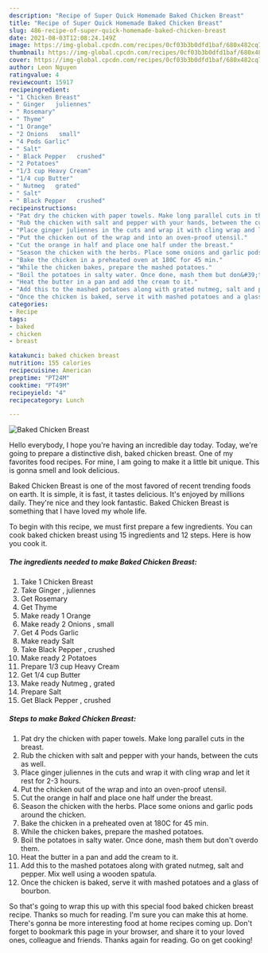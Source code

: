 ```yaml
---
description: "Recipe of Super Quick Homemade Baked Chicken Breast"
title: "Recipe of Super Quick Homemade Baked Chicken Breast"
slug: 486-recipe-of-super-quick-homemade-baked-chicken-breast
date: 2021-08-03T12:08:24.149Z
image: https://img-global.cpcdn.com/recipes/0cf03b3b0dfd1baf/680x482cq70/baked-chicken-breast-recipe-main-photo.jpg
thumbnail: https://img-global.cpcdn.com/recipes/0cf03b3b0dfd1baf/680x482cq70/baked-chicken-breast-recipe-main-photo.jpg
cover: https://img-global.cpcdn.com/recipes/0cf03b3b0dfd1baf/680x482cq70/baked-chicken-breast-recipe-main-photo.jpg
author: Leon Nguyen
ratingvalue: 4
reviewcount: 15917
recipeingredient:
- "1 Chicken Breast"
- " Ginger   juliennes"
- " Rosemary"
- " Thyme"
- "1 Orange"
- "2 Onions   small"
- "4 Pods Garlic"
- " Salt"
- " Black Pepper   crushed"
- "2 Potatoes"
- "1/3 cup Heavy Cream"
- "1/4 cup Butter"
- " Nutmeg   grated"
- " Salt"
- " Black Pepper   crushed"
recipeinstructions:
- "Pat dry the chicken with paper towels. Make long parallel cuts in the breast."
- "Rub the chicken with salt and pepper with your hands, between the cuts as well."
- "Place ginger juliennes in the cuts and wrap it with cling wrap and let it rest for 2-3 hours."
- "Put the chicken out of the wrap and into an oven-proof utensil."
- "Cut the orange in half and place one half under the breast."
- "Season the chicken with the herbs. Place some onions and garlic pods around the chicken."
- "Bake the chicken in a preheated oven at 180C for 45 min."
- "While the chicken bakes, prepare the mashed potatoes."
- "Boil the potatoes in salty water. Once done, mash them but don&#39;t overdo them."
- "Heat the butter in a pan and add the cream to it."
- "Add this to the mashed potatoes along with grated nutmeg, salt and pepper. Mix well using a wooden spatula."
- "Once the chicken is baked, serve it with mashed potatoes and a glass of bourbon."
categories:
- Recipe
tags:
- baked
- chicken
- breast

katakunci: baked chicken breast 
nutrition: 155 calories
recipecuisine: American
preptime: "PT24M"
cooktime: "PT49M"
recipeyield: "4"
recipecategory: Lunch

---
```



![Baked Chicken Breast](https://img-global.cpcdn.com/recipes/0cf03b3b0dfd1baf/680x482cq70/baked-chicken-breast-recipe-main-photo.jpg)

Hello everybody, I hope you're having an incredible day today. Today, we're going to prepare a distinctive dish, baked chicken breast. One of my favorites food recipes. For mine, I am going to make it a little bit unique. This is gonna smell and look delicious.

Baked Chicken Breast is one of the most favored of recent trending foods on earth. It is simple, it is fast, it tastes delicious. It's enjoyed by millions daily. They're nice and they look fantastic. Baked Chicken Breast is something that I have loved my whole life.




To begin with this recipe, we must first prepare a few ingredients. You can cook baked chicken breast using 15 ingredients and 12 steps. Here is how you cook it.

<!--inarticleads1-->

##### The ingredients needed to make Baked Chicken Breast:

1. Take 1 Chicken Breast
1. Take  Ginger ,  juliennes
1. Get  Rosemary
1. Get  Thyme
1. Make ready 1 Orange
1. Make ready 2 Onions ,  small
1. Get 4 Pods Garlic
1. Make ready  Salt
1. Take  Black Pepper ,  crushed
1. Make ready 2 Potatoes
1. Prepare 1/3 cup Heavy Cream
1. Get 1/4 cup Butter
1. Make ready  Nutmeg ,  grated
1. Prepare  Salt
1. Get  Black Pepper ,  crushed




<!--inarticleads2-->

##### Steps to make Baked Chicken Breast:

1. Pat dry the chicken with paper towels. Make long parallel cuts in the breast.
1. Rub the chicken with salt and pepper with your hands, between the cuts as well.
1. Place ginger juliennes in the cuts and wrap it with cling wrap and let it rest for 2-3 hours.
1. Put the chicken out of the wrap and into an oven-proof utensil.
1. Cut the orange in half and place one half under the breast.
1. Season the chicken with the herbs. Place some onions and garlic pods around the chicken.
1. Bake the chicken in a preheated oven at 180C for 45 min.
1. While the chicken bakes, prepare the mashed potatoes.
1. Boil the potatoes in salty water. Once done, mash them but don&#39;t overdo them.
1. Heat the butter in a pan and add the cream to it.
1. Add this to the mashed potatoes along with grated nutmeg, salt and pepper. Mix well using a wooden spatula.
1. Once the chicken is baked, serve it with mashed potatoes and a glass of bourbon.




So that's going to wrap this up with this special food baked chicken breast recipe. Thanks so much for reading. I'm sure you can make this at home. There's gonna be more interesting food at home recipes coming up. Don't forget to bookmark this page in your browser, and share it to your loved ones, colleague and friends. Thanks again for reading. Go on get cooking!
